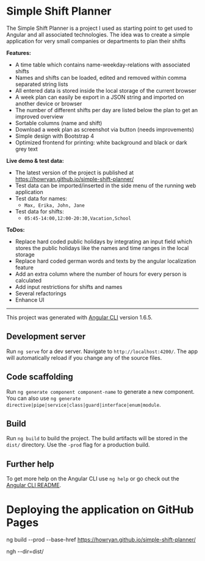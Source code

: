 # Simple Shift Planner
The Simple Shift Planner is a project I used as starting point to get used to Angular and all associated technologies. 
The idea was to create a simple application for very small companies or departments to plan their shifts 

**Features:**
* A time table which contains name-weekday-relations with associated shifts
* Names and shifts can be loaded, edited and removed within comma separated string lists
* All entered data is stored inside the local storage of the current browser
* A week plan can easily be export in a JSON string and imported on another device or browser 
* The number of different shifts per day are listed below the plan to get an improved overview
* Sortable columns (name and shift)
* Download a week plan as screenshot via button (needs improvements)
* Simple design with Bootstrap 4
* Optimized frontend for printing: white background and black or dark grey text

**Live demo & test data:**
* The latest version of the project is published at https://howryan.github.io/simple-shift-planner/
* Test data can be imported/inserted in the side menu of the running web application
* Test data for names:
    * `Max, Erika, John, Jane`
* Test data for shifts:
    * `05:45-14:00,12:00-20:30,Vacation,School`

**ToDos:**
* Replace hard coded public holidays by integrating an input field which stores the public holidays like the names and time ranges in the local storage
* Replace hard coded german words and texts by the angular localization feature
* Add an extra column where the number of hours for every person is calculated
* Add input restrictions for shifts and names
* Several refactorings
* Enhance UI

---
This project was generated with [Angular CLI](https://github.com/angular/angular-cli) version 1.6.5.

## Development server

Run `ng serve` for a dev server. Navigate to `http://localhost:4200/`. The app will automatically reload if you change any of the source files.

## Code scaffolding

Run `ng generate component component-name` to generate a new component. You can also use `ng generate directive|pipe|service|class|guard|interface|enum|module`.

## Build

Run `ng build` to build the project. The build artifacts will be stored in the `dist/` directory. Use the `-prod` flag for a production build.

## Further help
To get more help on the Angular CLI use `ng help` or go check out the [Angular CLI README](https://github.com/angular/angular-cli/blob/master/README.md).

# Deploying the application on GitHub Pages
ng build --prod --base-href https://howryan.github.io/simple-shift-planner/

ngh --dir=dist/
